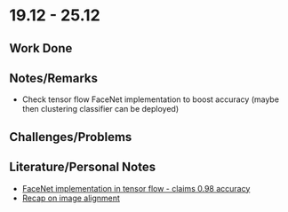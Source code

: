 # 19.12 - 25.12

## Work Done

## Notes/Remarks

- Check tensor flow FaceNet implementation to boost accuracy (maybe then clustering classifier can be deployed)

## Challenges/Problems

## Literature/Personal Notes

- [FaceNet implementation in tensor flow - claims 0.98 accuracy](https://github.com/davidsandberg/facenet)
- [Recap on image alignment](https://medium.com/@ageitgey/machine-learning-is-fun-part-4-modern-face-recognition-with-deep-learning-c3cffc121d78#.kuom2iews)